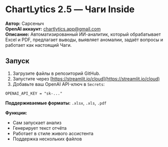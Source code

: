 
# ChartLytics 2.5 — Чаги Inside

**Автор:** Сарсеныч  
**OpenAI аккаунт:** chartlytics.app@gmail.com  
**Описание:** Автоматизированный ИИ-аналитик, который обрабатывает Excel и PDF, предлагает выводы, выявляет аномалии, задаёт вопросы и работает как настоящий Чаги.

## Запуск

1. Загрузите файлы в репозиторий GitHub.
2. Запустите через [https://streamlit.io/cloud](https://streamlit.io/cloud)
3. Добавьте ваш OpenAI API-ключ в `Secrets`:
```
OPENAI_API_KEY = "sk-..."
```

**Поддерживаемые форматы:** `.xlsx`, `.xls`, `.pdf`

**Функции:**
- Сам запускает анализ
- Генерирует текст отчёта
- Работает в стиле живого ассистента
- Поддержка нескольких файлов
